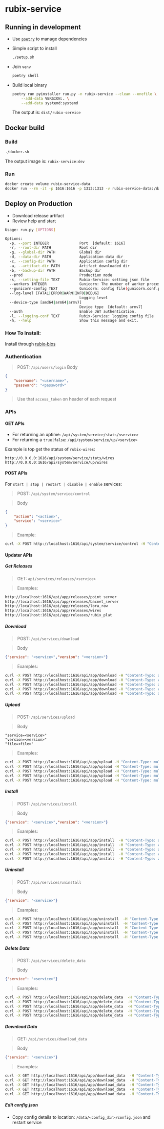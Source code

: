 # rubix-service

## Running in development

- Use [`poetry`](https://github.com/python-poetry/poetry) to manage dependencies
- Simple script to install

    ```bash
    ./setup.sh
    ```

- Join `venv`

    ```bash
    poetry shell
    ```

- Build local binary

    ```bash
    poetry run pyinstaller run.py -n rubix-service --clean --onefile \
        --add-data VERSION:. \
        --add-data systemd:systemd
    ```

  The output is: `dist/rubix-service`

## Docker build

### Build

```bash
./docker.sh
```

The output image is: `rubix-service:dev`

### Run

```bash
docker create volume rubix-service-data
docker run --rm -it -p 1616:1616 -p 1313:1313 -v rubix-service-data:/data --name rubix-service rubix-service:dev
```

## Deploy on Production

- Download release artifact
- Review help and start
```bash
Usage: run.py [OPTIONS]

Options:
  -p, --port INTEGER              Port  [default: 1616]
  -r, --root-dir PATH             Root dir
  -g, --global-dir PATH           Global dir
  -d, --data-dir PATH             Application data dir
  -c, --config-dir PATH           Application config dir
  -a, --artifact-dir PATH         Artifact downloaded dir
  -b, --backup-dir PATH           Backup dir
  --prod                          Production mode
  -s, --setting-file TEXT         Rubix-Service: setting json file
  --workers INTEGER               Gunicorn: The number of worker processes for handling requests.
  --gunicorn-config TEXT          Gunicorn: config file(gunicorn.conf.py)
  --log-level [FATAL|ERROR|WARN|INFO|DEBUG]
                                  Logging level
  --device-type [amd64|arm64|armv7]
                                  Device type  [default: armv7]
  --auth                          Enable JWT authentication.
  -l, --logging-conf TEXT         Rubix-Service: logging config file
  -h, --help                      Show this message and exit.
```

### How To Install:

Install through [rubix-bios](https://github.com/NubeIO/rubix-bios)


### Authentication

> POST: `/api/users/login`
> Body
```json
{
    "username": "<username>",
    "password": "<password>"
}
```
> Use that `access_token` on header of each request

### APIs

#### GET APIs

- For returning an uptime: `/api/system/service/stats/<service>`
- For returning a `true|false`: `/api/system/service/up/<service>`


Example is top get the status of `rubix-wires`:
```
http://0.0.0.0:1616/api/system/service/stats/wires
http://0.0.0.0:1616/api/system/service/up/wires
```


#### POST APIs

For `start | stop | restart | disable | enable` services: 

> POST: `/api/system/service/control`

> Body
```json
{
    "action": "<action>",
    "service": "<service>"
}
```

> Example:
```bash
curl -X POST http://localhost:1616/api/system/service/control -H "Content-Type: application/json" -d '{"action": "restart","service":"wires"}'
```


#### Updater APIs

##### Get Releases

> GET: `api/services/releases/<service>`

>Examples:
```bash
http://localhost:1616/api/app/releases/point_server
http://localhost:1616/api/app/releases/bacnet_server
http://localhost:1616/api/app/releases/lora_raw
http://localhost:1616/api/app/releases/wires
http://localhost:1616/api/app/releases/rubix_plat
```

##### Download

> POST: `/api/services/download`

> Body
```json
{"service": "<service>","version": "<version>"}
```

>Examples:
```bash
curl -X POST http://localhost:1616/api/app/download -H "Content-Type: application/json" -d '{"service":"POINT_SERVER","version":"v1.4.2"}'
curl -X POST http://localhost:1616/api/app/download -H "Content-Type: application/json" -d '{"service":"BACNET_SERVER","version":"v1.4.5"}'
curl -X POST http://localhost:1616/api/app/download -H "Content-Type: application/json" -d '{"service":"LORA_RAW","version":"v1.3.6"}'
curl -X POST http://localhost:1616/api/app/download -H "Content-Type: application/json" -d '{"service":"WIRES","version":"v2.0.4"}'
curl -X POST http://localhost:1616/api/app/download -H "Content-Type: application/json" -d '{"service":"RUBIX_PLAT","version":"v1.5.0"}'
```

##### Upload

> POST: `/api/services/upload`

> Body
```form-data
"service=<service>"
"version=<version>"
"file=<file>"
```

>Examples:
```bash
curl -X POST http://localhost:1616/api/app/upload -H "Content-Type: multipart/form-data" -F "service=POINT_SERVER" -F "version=v1.4.2" -F "file=@/home/downloads/rubix-point-1.4.2-149e935.armv7.zip"
curl -X POST http://localhost:1616/api/app/upload -H "Content-Type: multipart/form-data" -F "service=BACNET_SERVER" -F "version=v1.4.5" -F "file=@/home/downloads/rubix-bacnet-1.4.5-974de13.armv7.zip"
curl -X POST http://localhost:1616/api/app/upload -H "Content-Type: multipart/form-data" -F "service=LORA_RAW" -F "version=v1.3.6" -F "file=@/home/downloads/rubix-lora-1.3.6-cce9562.armv7.zip"
curl -X POST http://localhost:1616/api/app/upload -H "Content-Type: multipart/form-data" -F "service=WIRES" -F "version=v2.0.4" -F "file=@/home/downloads/wires-builds-2.0.4.zip"
curl -X POST http://localhost:1616/api/app/upload -H "Content-Type: multipart/form-data" -F 'service=RUBIX_PLAT' -F 'version=v1.5.0' -F 'file=@/home/downloads/rubix-plat-build-1.5.0.zip'
```

##### Install

> POST: `/api/services/install`

> Body
```json
{"service": "<service>","version": "<version>"}
```

> Examples:
```bash
curl -X POST http://localhost:1616/api/app/install  -H "Content-Type: application/json" -d '{"service":"POINT_SERVER","version":"v1.4.2"}'
curl -X POST http://localhost:1616/api/app/install  -H "Content-Type: application/json" -d '{"service":"BACNET_SERVER","version":"v1.4.5"}'
curl -X POST http://localhost:1616/api/app/install  -H "Content-Type: application/json" -d '{"service":"LORA_RAW","version":"v1.3.6"}'
curl -X POST http://localhost:1616/api/app/install  -H "Content-Type: application/json" -d '{"service":"WIRES","version":"v2.0.4"}'
curl -X POST http://localhost:1616/api/app/install  -H "Content-Type: application/json" -d '{"service":"RUBIX_PLAT","version":"v1.5.0"}'
```

##### Uninstall

> POST: `/api/services/uninstall`

> Body
```json
{"service": "<service>"}
```

> Examples:
```bash
curl -X POST http://localhost:1616/api/app/uninstall  -H "Content-Type: application/json" -d '{"service":"POINT_SERVER"}'
curl -X POST http://localhost:1616/api/app/uninstall  -H "Content-Type: application/json" -d '{"service":"BACNET_SERVER"}'
curl -X POST http://localhost:1616/api/app/uninstall  -H "Content-Type: application/json" -d '{"service":"LORA_RAW"}'
curl -X POST http://localhost:1616/api/app/uninstall  -H "Content-Type: application/json" -d '{"service":"WIRES"}'
curl -X POST http://localhost:1616/api/app/uninstall  -H "Content-Type: application/json" -d '{"service":"RUBIX_PLAT"}'
```

##### Delete Data

> POST: `/api/services/delete_data`

> Body
```json
{"service": "<service>"}
```

> Examples:
```bash
curl -X POST http://localhost:1616/api/app/delete_data  -H "Content-Type: application/json" -d '{"service":"POINT_SERVER"}'
curl -X POST http://localhost:1616/api/app/delete_data  -H "Content-Type: application/json" -d '{"service":"BACNET_SERVER"}'
curl -X POST http://localhost:1616/api/app/delete_data  -H "Content-Type: application/json" -d '{"service":"LORA_RAW"}'
curl -X POST http://localhost:1616/api/app/delete_data  -H "Content-Type: application/json" -d '{"service":"WIRES"}'
curl -X POST http://localhost:1616/api/app/delete_data  -H "Content-Type: application/json" -d '{"service":"RUBIX_PLAT"}'
```

##### Download Data

> GET: `/api/services/download_data`

> Body
```json
{"service": "<service>"}
```

> Examples:
```bash
curl -X GET http://localhost:1616/api/app/download_data  -H "Content-Type: application/json" -d '{"service":"POINT_SERVER"}' -o 'POINT_SERVER_DATA'
curl -X GET http://localhost:1616/api/app/download_data  -H "Content-Type: application/json" -d '{"service":"BACNET_SERVER"}' -o 'BACNET_SERVER_DATA'
curl -X GET http://localhost:1616/api/app/download_data  -H "Content-Type: application/json" -d '{"service":"LORA_RAW"}' -o 'LORA_RAW_DATA'
curl -X GET http://localhost:1616/api/app/download_data  -H "Content-Type: application/json" -d '{"service":"WIRES"}' -o 'WIRES_DATA'
curl -X GET http://localhost:1616/api/app/download_data  -H "Content-Type: application/json" -d '{"service":"RUBIX_PLAT"}' -o 'RUBIX_PLAT_DATA'
```

##### Edit config.json

- Copy config details to location: `/data/<config_dir>/config.json` and restart service

